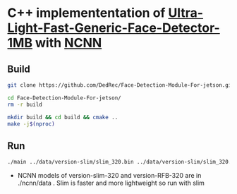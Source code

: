 # C++ implemententation of [Ultra-Light-Fast-Generic-Face-Detector-1MB](https://github.com/Linzaer/Ultra-Light-Fast-Generic-Face-Detector-1MB) with [NCNN](https://github.com/Tencent/ncnn)

## Build

```bash
git clone https://github.com/DedRec/Face-Detection-Module-For-jetson.git

cd Face-Detection-Module-For-jetson/
rm -r build

mkdir build && cd build && cmake ..
make -j$(nproc)
```

## Run

```bash
./main ../data/version-slim/slim_320.bin ../data/version-slim/slim_320.param ../data/320.png
```
* NCNN models of version-slim-320 and version-RFB-320 are in ./ncnn/data .
Slim is faster and more lightweight so run with slim
